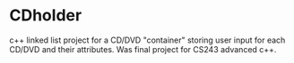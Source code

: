 # CDholder
c++ linked list project for a CD/DVD "container" storing user input for each CD/DVD and their attributes.  Was final project for CS243 advanced c++.

